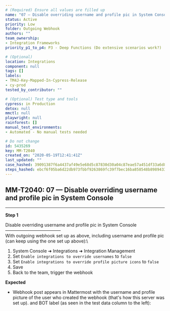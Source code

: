 ```yaml
---
# (Required) Ensure all values are filled up
name: "07 — Disable overriding username and profile pic in System Console"
status: Active
priority: Low
folder: Outgoing Webhook
authors: ""
team_ownership:
- Integration Frameworks
priority_p1_to_p4: P3 - Deep Functions (Do extensive scenarios work?)

# (Optional)
location: Integrations
component: null
tags: []
labels:
- TM4J-Key-Mapped-In-Cypress-Release
- cy-prod
tested_by_contributor: ""

# (Optional) Test type and tools
cypress: in Production
detox: null
mmctl: null
playwright: null
rainforest: []
manual_test_environments:
- Automated - No manual tests needed

# Do not change
id: 5435269
key: MM-T2040
created_on: "2020-05-19T12:41:41Z"
last_updated: ""
case_hashed: 39091387f6a4437af49e5e68d5c87830d30a04c87eae57a451df33a6d8b654281f1f35dd05dd2d8e2b8ed53b42f7eb86
steps_hashed: ebcf6f05ba6d22db973fbbf9263869fc39f7bec16ba858548b8989433b479a93331820d889513777fce7e8de8f393d22
---
```


<!-- (Auto-generated) Based on frontmatter's "key" and "name" -->

## MM-T2040: 07 — Disable overriding username and profile pic in System Console

---

**Step 1**

Disable overriding username and profile pic in System Console\
–––––––––––––––––––––––––\
With outgoing webhook set up as above, including username and profile pic (can keep using the one set up above):\\

1. System Console ➜ Integrations ➜ Integration Management
2. Set `Enable integrations to override usernames` to `false`
3. Set `Enable integrations to override profile picture icons` to `false`
4. Save
5. Back to the team, trigger the webhook

**Expected**

- Webhook post appears in Mattermost with the username and profile picture of the user who created the webhook (that's how this server was set up). and BOT label (as seen in the test data column to the left):
